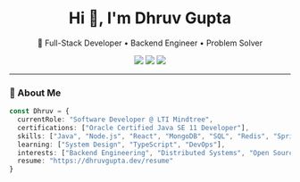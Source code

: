<h1 align="center">Hi 👋, I'm Dhruv Gupta</h1>
<p align="center">
  🚀 Full-Stack Developer • Backend Engineer • Problem Solver
</p>

<p align="center">
  <a href="https://linkedin.com/in/dhruv-gupta-dev" target="_blank"><img src="https://img.shields.io/badge/LinkedIn-blue?style=flat&logo=linkedin" /></a>
  <a href="mailto:dhruvgupta.dev@gmail.com"><img src="https://img.shields.io/badge/Email-grey?style=flat&logo=gmail" /></a>
  <a href="https://github.com/Dhruv-Gupta01"><img src="https://img.shields.io/github/followers/Dhruv-Gupta01?label=Follow&style=social" /></a>
</p>

---

### 🧠 About Me

```ts
const Dhruv = {
  currentRole: "Software Developer @ LTI Mindtree",
  certifications: ["Oracle Certified Java SE 11 Developer"],
  skills: ["Java", "Node.js", "React", "MongoDB", "SQL", "Redis", "Spring Boot" , "Angular" , "Express.js"],
  learning: ["System Design", "TypeScript", "DevOps"],
  interests: ["Backend Engineering", "Distributed Systems", "Open Source" , "Cloud"],
  resume: "https://dhruvgupta.dev/resume"
}
```
